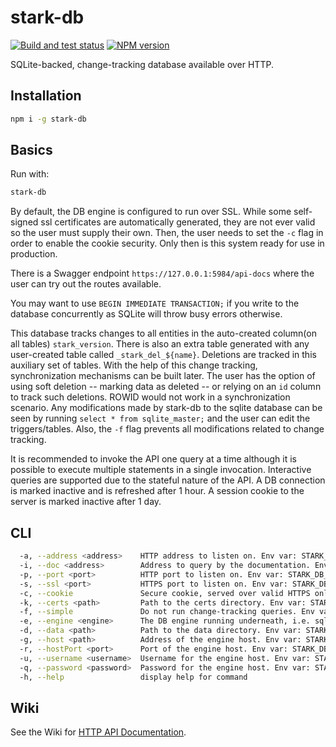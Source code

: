 # stark-db

[![Build and test status](https://github.com/WeWatchWall/stark-db/workflows/Node.js%20CI/badge.svg)](https://github.com/WeWatchWall/stark-db/actions?query=workflow%3A%22Node.js+CI%22)
[![NPM version](https://img.shields.io/npm/v/stark-db.svg)](https://www.npmjs.com/package/stark-db)

SQLite-backed, change-tracking database available over HTTP.


## Installation

```bash
npm i -g stark-db
```

## Basics

Run with:

```bash
stark-db
```

By default, the DB engine is configured to run over SSL. While some self-signed
ssl certificates are automatically generated, they are not ever valid so
the user must supply their own. Then, the user needs to set the `-c` flag
in order to enable the cookie security. Only then is this system ready for
use in production.

There is a Swagger endpoint `https://127.0.0.1:5984/api-docs` where the user can
try out the routes available.

You may want to use `BEGIN IMMEDIATE TRANSACTION;` if you write to the database
concurrently as SQLite will throw busy errors otherwise.

This database tracks changes to all entities in the auto-created column(on all
tables) `stark_version`. There is also an extra table generated with any
user-created table called `_stark_del_${name}`. Deletions are tracked
in this auxiliary set of tables. With the help of this change tracking,
synchronization mechanisms can be built later. The user has the option
of using soft deletion -- marking data as deleted -- or relying on an
`id` column to track such deletions. ROWID would not work in a synchronization
scenario. Any modifications made by stark-db to the sqlite database
can be seen by running `select * from sqlite_master;` and the user can edit the
triggers/tables.
Also, the `-f` flag prevents all modifications related to change tracking.

It is recommended to invoke the API one query at a time although it is possible
to execute multiple statements in a single invocation. Interactive queries are
supported due to the stateful nature of the API. A DB connection is marked
inactive and is refreshed after 1 hour. A session cookie to the server is marked
inactive after 1 day.

## CLI

```bash
  -a, --address <address>    HTTP address to listen on. Env var: STARK_DB_HTTP_LISTEN_ADDRESS (default: "127.0.0.1")
  -i, --doc <address>        Address to query by the documentation. Env var: STARK_DB_DOC_ADDRESS (default: "https://127.0.0.1")
  -p, --port <port>          HTTP port to listen on. Env var: STARK_DB_HTTP_PORT (default: "5983")
  -s, --ssl <port>           HTTPS port to listen on. Env var: STARK_DB_HTTPS_PORT (default: "5984")
  -c, --cookie               Secure cookie, served over valid HTTPS only. Env var: STARK_DB_COOKIE (default: false)
  -k, --certs <path>         Path to the certs directory. Env var: STARK_DB_CERTS_DIR (default: "./certs")
  -f, --simple               Do not run change-tracking queries. Env var: STARK_DB_SIMPLE (default: true)
  -e, --engine <engine>      The DB engine running underneath, i.e. sqlite or postgres. Env var: STARK_DB_ENGINE (default: "sqlite")
  -d, --data <path>          Path to the data directory. Env var: STARK_DB_DATA_DIR (default: "./data")
  -g, --host <path>          Address of the engine host. Env var: STARK_DB_ENGINE_HOST (default: "localhost")
  -r, --hostPort <port>      Port of the engine host. Env var: STARK_DB_ENGINE_PORT (default: "5432")
  -u, --username <username>  Username for the engine host. Env var: STARK_DB_ENGINE_USERNAME (default: "postgres")
  -q, --password <password>  Password for the engine host. Env var: STARK_DB_ENGINE_PASSWORD (default: "postgres")
  -h, --help                 display help for command
```
## Wiki
See the Wiki for [HTTP API Documentation](https://github.com/WeWatchWall/stark-db/wiki/HTTP-API-Documentation).
